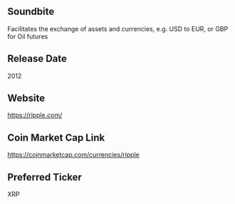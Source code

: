 ## Soundbite

Facilitates the exchange of assets and currencies, e.g. USD to EUR, or GBP for Oil futures

## Release Date

2012

## Website

https://ripple.com/

## Coin Market Cap Link

https://coinmarketcap.com/currencies/ripple

## Preferred Ticker

XRP

